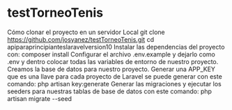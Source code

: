 # testTorneoTenis
Cómo clonar el proyecto en un servidor Local
git clone https://github.com/josyanez/testTorneoTenis.git
cd apiparaprincipianteslaravelversion10
Instalar las dependencias del proyecto con: composer install
Configurar el archivo .env.example y dejarlo como .env y dentro colocar todas las variables de entorno de nuestro proyecto.
Creamos la base de datos para nuestro proyecto.
Generar una APP_KEY que es una llave para cada proyecto de Laravel se puede generar con este comando: php artisan key:generate
Generar las migraciones y ejecutar los seeders para nuestras tablas de base de datos con este comando: php artisan migrate --seed
